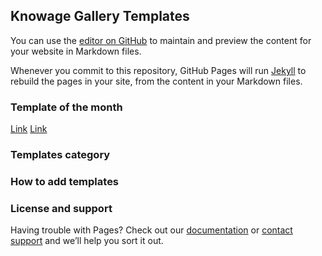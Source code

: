 ## Knowage Gallery Templates

You can use the [editor on GitHub](https://github.com/KnowageLabs/Knowage-gallery-templates/edit/gh-pages/index.md) to maintain and preview the content for your website in Markdown files.

Whenever you commit to this repository, GitHub Pages will run [Jekyll](https://jekyllrb.com/) to rebuild the pages in your site, from the content in your Markdown files.

### Template of the month

[Link](https://github.com/KnowageLabs/knowage-gallery-templates/tree/main/templates/card/indicator_with_icon)
[Link](https://github.com/KnowageLabs/knowage-gallery-templates/tree/main/templates/card/indicator_with_icon)

### Templates category


### How to add templates


### License and support

Having trouble with Pages? Check out our [documentation](https://docs.github.com/categories/github-pages-basics/) or [contact support](https://support.github.com/contact) and we’ll help you sort it out.

